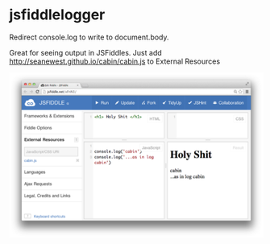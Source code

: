 # jsfiddlelogger

Redirect console.log to write to document.body. 

Great for seeing output in JSFiddles. Just add http://seanewest.github.io/cabin/cabin.js to External Resources

![](./screen_shot.png)
